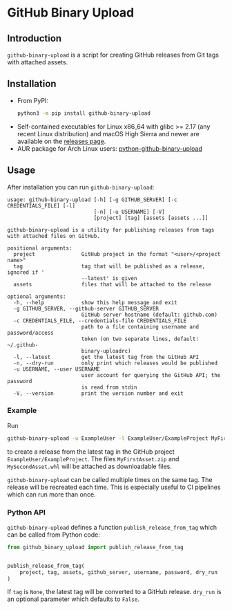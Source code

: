 # GitHub Binary Upload

## Introduction

`github-binary-upload` is a script for creating GitHub releases from Git tags with attached assets.

## Installation

- From PyPI:
  ```bash
  python3 -m pip install github-binary-upload
  ```
- Self-contained executables for Linux x86_64 with glibc >= 2.17 (any recent Linux distribution) and macOS High Sierra
  and newer are available on the [releases page](https://github.com/sciapp/github-binary-upload/releases/latest).
- AUR package for Arch Linux users:
  [python-github-binary-upload](https://aur.archlinux.org/packages/python-github-binary-upload/)

## Usage

After installation you can run `github-binary-upload`:

```
usage: github-binary-upload [-h] [-g GITHUB_SERVER] [-c CREDENTIALS_FILE] [-l]
                            [-n] [-u USERNAME] [-V]
                            [project] [tag] [assets [assets ...]]

github-binary-upload is a utility for publishing releases from tags with attached files on GitHub.

positional arguments:
  project               GitHub project in the format "<user>/<project name>"
  tag                   tag that will be published as a release, ignored if '
                        --latest' is given
  assets                files that will be attached to the release

optional arguments:
  -h, --help            show this help message and exit
  -g GITHUB_SERVER, --github-server GITHUB_SERVER
                        GitHub server hostname (default: github.com)
  -c CREDENTIALS_FILE, --credentials-file CREDENTIALS_FILE
                        path to a file containing username and password/access
                        token (on two separate lines, default: ~/.github-
                        binary-uploadrc)
  -l, --latest          get the latest tag from the GitHub API
  -n, --dry-run         only print which releases would be published
  -u USERNAME, --user USERNAME
                        user account for querying the GitHub API; the password
                        is read from stdin
  -V, --version         print the version number and exit
```

### Example

Run

```bash
github-binary-upload -u ExampleUser -l ExampleUser/ExampleProject MyFirstAsset.zip MySecondAsset.whl
```

to create a release from the latest tag in the GitHub project `ExampleUser/ExampleProject`. The files `MyFirstAsset.zip`
and `MySecondAsset.whl` will be attached as downloadable files.

`github-binary-upload` can be called multiple times on the same tag. The release will be recreated each time. This is
especially useful to CI pipelines which can run more than once.

### Python API

`github-binary-upload` defines a function `publish_release_from_tag` which can be called from Python code:

```python
from github_binary_upload import publish_release_from_tag


publish_release_from_tag(
    project, tag, assets, github_server, username, password, dry_run
)
```

If `tag` is `None`, the latest tag will be converted to a GitHub release. `dry_run` is an optional parameter which
defaults to `False`.
